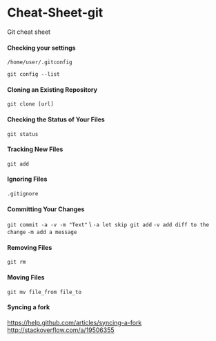 # Cheat-Sheet-git
Git cheat sheet

#### Checking your settings

`/home/user/.gitconfig`

`git config --list`

#### Cloning an Existing Repository

`git clone [url]`

#### Checking the Status of Your Files

`git status`

#### Tracking New Files

`git add`

#### Ignoring Files

`.gitignore`

#### Committing Your Changes

`git commit -a -v -m "Text"` \\
`-a let skip git add`
`-v add diff to the change`
`-m add a message`

#### Removing Files

`git rm`

#### Moving Files

`git mv file_from file_to`

#### Syncing a fork

https://help.github.com/articles/syncing-a-fork
http://stackoverflow.com/a/19506355










